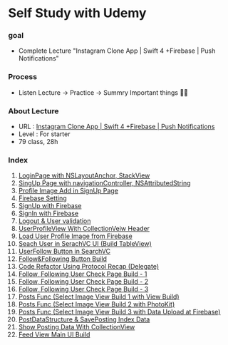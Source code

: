 Self Study with Udemy
====================

### goal 

 - Complete Lecture "Instagram Clone App | Swift 4 +Firebase | Push Notifications"

   

### Process

- Listen Lecture -> Practice -> Summry Important things :man_student:

### About Lecture 

- URL : [Instagram Clone App | Swift 4 +Firebase | Push Notifications](https://www.udemy.com/course/instagram-clone-w-swift-4-firebase-and-push-notifications/)
- Level : For starter
- 79 class, 28h

### Index

1. [LoginPage with NSLayoutAnchor, StackView](https://github.com/tootoomaa/MyStudyRoom/blob/master/instagramCopy/note/1_loginPage.md)
2. [SingUp Page with navigationController, NSAttributedString](https://github.com/tootoomaa/MyStudyRoom/blob/master/instagramCopy/note/2_Addlogo%26bottomButton.md)
3. [Profile Image Add in SignUp Page](https://github.com/tootoomaa/MyStudyRoom/blob/master/instagramCopy/note/3_ImageAdd.md)
4. [Firebase Setting](https://github.com/tootoomaa/MyStudyRoom/blob/master/instagramCopy/note/4_FireabaseDB.md)
5. [SignUp with Firebase](https://github.com/tootoomaa/MyStudyRoom/blob/master/instagramCopy/note/5_SingUpwithFirebase.md)
6. [SignIn with Firebase](https://github.com/tootoomaa/MyStudyRoom/blob/master/instagramCopy/note/6_SignInPage.md)
7. [Logout & User validation](https://github.com/tootoomaa/MyStudyRoom/blob/master/instagramCopy/note/7_Logout&UserValidation.md)
8. [UserProfileView With CollectionVeiw Header](https://github.com/tootoomaa/MyStudyRoom/blob/master/instagramCopy/note/8_UserProfile.md)
9. [Load User Profile Image from Firebase](https://github.com/tootoomaa/MyStudyRoom/blob/master/instagramCopy/note/9_LoadUserImage.md)
10. [Seach User in SerachVC UI (Build TableView)](https://github.com/tootoomaa/MyStudyRoom/blob/master/instagramCopy/note/10_SearchUserinSearchVC.md)
11. [UserFollow Button in SearchVC](https://github.com/tootoomaa/MyStudyRoom/blob/master/instagramCopy/note/11_SearchVC_UserFollowButton.md)
12. [Follow&Following Button Build](https://github.com/tootoomaa/MyStudyRoom/blob/master/instagramCopy/note/12_Follow&Following.md)
13. [Code Refactor Using Protocol Recap (Delegate)](https://github.com/tootoomaa/MyStudyRoom/blob/master/instagramCopy/note/13_CodeRefactorUsingProtocolRecap.md)
14. [Follow, Following User Check Page Build - 1](https://github.com/tootoomaa/MyStudyRoom/blob/master/instagramCopy/note/14_ShowFollow&FollowingUser_1.md)
15. [Follow, Following User Check Page Build - 2](https://github.com/tootoomaa/MyStudyRoom/blob/master/instagramCopy/note/15_ShowFollow&FollowingUser_2.md)
16. [Follow, Following User Check Page Build - 3](https://github.com/tootoomaa/MyStudyRoom/blob/master/instagramCopy/note/16_ShowFollow&FollowingUser_3.md)
17. [Posts Func (Select Image View Build 1 with View Build)](https://github.com/tootoomaa/MyStudyRoom/blob/master/instagramCopy/note/17_Posts_SelectImageVC.md)
18. [Posts Func (Select Image View Build 2 with PhotoKit)](https://github.com/tootoomaa/MyStudyRoom/blob/master/instagramCopy/note/18_Posts_SelectImageVC-Photokit.md)
19. [Posts Func (Select Image View Build 3 with Data Upload at Firebase)](https://github.com/tootoomaa/MyStudyRoom/blob/master/instagramCopy/note/19_Posts_SelectImageVC-DataUpload.md)
20. [PostDataStructure & SavePosting Index Data](https://github.com/tootoomaa/MyStudyRoom/blob/master/instagramCopy/note/20_Posts_PostDataStructure&SavePostingData.md)
21. [Show Posting Data With CollectionView](https://github.com/tootoomaa/MyStudyRoom/blob/master/instagramCopy/note/21_showPostingDataWithcollectionView.md)
22. [Feed View Main UI Build](https://github.com/tootoomaa/MyStudyRoom/blob/master/instagramCopy/note/22_FeedMainUI.md)

